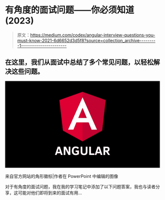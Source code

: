 # 有角度的面试问题——你必须知道(2023)

> 原文：<https://medium.com/codex/angular-interview-questions-you-must-know-2021-6d6652d3d5f8?source=collection_archive---------1----------------------->

## 在这里，我们从面试中总结了多个常见问题，以轻松解决这些问题。

![](img/d81df2321f397dd5bb3abe1fad8bb7d3.png)

来自官方网站的角形徽标|作者在 PowerPoint 中编辑的图像

对于有角度的面试问题，我在我的学习笔记中添加了以下问题答案，我也与读者分享，这可能对他们即将到来的面试有用…